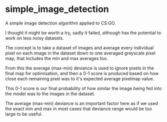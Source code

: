 # simple_image_detection
A simple image detection algorithm applied to CS:GO.

I thought it might be worth a try, sadly it failed, although has the potential to work on less noisy datasets.

The concept is to take a dataset of images and average every individual pixel on each image in the dataset down to one averaged greyscale pixel map, that includes the min and max averages too.

From this the average (max-min) deviance is used to ignore pixels in the final map for optimisation, and then a 0-1 score is produced based on how close each remaining pixel was to it's expected average pixelmap value.

This 0-1 score is our final probability of how similar the image being fed into the model was to the images in the dataset.

The average (max-min) deviance is an important factor here as if we used the exact min and max in most cases that deviance range would be too large to be useful.
